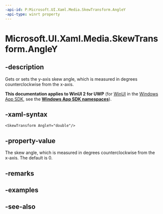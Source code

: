 ```yaml
---
-api-id: P:Microsoft.UI.Xaml.Media.SkewTransform.AngleY
-api-type: winrt property
---
```


<!-- Property syntax
public double AngleY { get;  set; }
-->

# Microsoft.UI.Xaml.Media.SkewTransform.AngleY

## -description
Gets or sets the y-axis skew angle, which is measured in degrees counterclockwise from the x-axis.

**This documentation applies to WinUI 2 for UWP** (for [WinUI](/windows/apps/winui/winui3/) in the [Windows App SDK](/windows/apps/windows-app-sdk/), see the **[Windows App SDK namespaces](/windows/windows-app-sdk/api/winrt/)**).

## -xaml-syntax
```xaml
<SkewTransform AngleY="double"/>
```


## -property-value
The skew angle, which is measured in degrees counterclockwise from the x-axis. The default is 0.

## -remarks

## -examples

## -see-also
